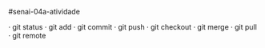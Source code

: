 #senai-04a-atividade

 · git status
   · git add
   · git commit
   · git push
   · git checkout
   · git merge
   · git pull
   · git remote
